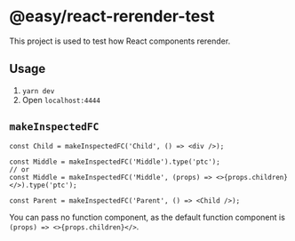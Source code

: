 # @easy/react-rerender-test

This project is used to test how React components rerender.

## Usage

1. `yarn dev`
2. Open `localhost:4444`

## `makeInspectedFC`

```tsx
const Child = makeInspectedFC('Child', () => <div />);

const Middle = makeInspectedFC('Middle').type('ptc');
// or
const Middle = makeInspectedFC('Middle', (props) => <>{props.children}</>).type('ptc');

const Parent = makeInspectedFC('Parent', () => <Child />);
```

You can pass no function component, as the default function component is `(props) => <>{props.children}</>`.
